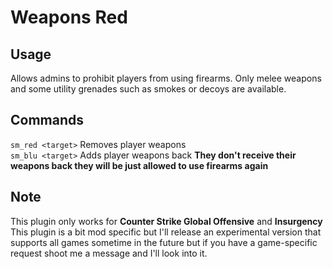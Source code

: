 # Weapons Red  

## Usage  

Allows admins to prohibit players from using firearms. Only melee weapons and some utility grenades such as smokes or decoys are available.  

## Commands  

`sm_red <target>` Removes player weapons  
`sm_blu <target>` Adds player weapons back **They don't receive their weapons back they will be just allowed to use firearms again**

## Note  

This plugin only works for **Counter Strike Global Offensive** and **Insurgency**  
This plugin is a bit mod specific but I'll release an experimental version that supports all games sometime in the future but if you have a game-specific request shoot me a message and I'll look into it.    

<script data-goatcounter="https://theta.goatcounter.com/count" async src="//gc.zgo.at/count.js"></script>